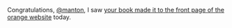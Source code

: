 ---
---

Congratulations, [@manton](https://micro.blog/manton), I saw [your book made it to the front page of the orange website](https://news.ycombinator.com/item?id=31975288) today.
